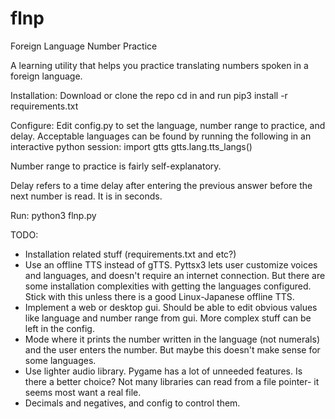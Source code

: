 # flnp
Foreign Language Number Practice

A learning utility that helps you practice translating numbers spoken in a foreign language.

Installation:
Download or clone the repo
cd in and run pip3 install -r requirements.txt

Configure:
Edit config.py to set the language, number range to practice, and delay. Acceptable languages can be found by running the following in an interactive python session:
import gtts
gtts.lang.tts_langs()

Number range to practice is fairly self-explanatory.

Delay refers to a time delay after entering the previous answer before the next number is read. It is in seconds.

Run:
python3 flnp.py

TODO:
- Installation related stuff (requirements.txt and etc?)
- Use an offline TTS instead of gTTS. Pyttsx3 lets user customize voices and languages, and doesn't require an internet connection. But there are some installation complexities with getting the languages configured. Stick with this unless there is a good Linux-Japanese offline TTS.
- Implement a web or desktop gui. Should be able to edit obvious values like language and number range from gui. More complex stuff can be left in the config.
- Mode where it prints the number written in the language (not numerals) and the user enters the number. But maybe this doesn't make sense for some languages.
- Use lighter audio library. Pygame has a lot of unneeded features. Is there a better choice? Not many libraries can read from a file pointer- it seems most want a real file.
- Decimals and negatives, and config to control them.
